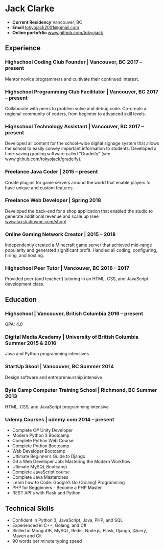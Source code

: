 # Jack Clarke

*  **Current Residency** Vancouver, BC
*  **Email** tokyojack2001@gmail.com
*  **Online portofrlio** www.github.com/tokyojack 

## Experience
### Highschool Coding Club Founder | Vancouver, BC 2017 – present
Mentor novice programmers and cultivate their continued interest.

### Highschool Programming Club Facilitator | Vancouver, BC 2017 – present
Collaborate with peers to problem solve and debug code. Co-create a regional
community of coders, from beginner to advanced skill levels.

### Highschool Technology Assistant | Vancouver, BC 2017 – present 
Developed all content for the school-wide digital signage system that allows the school
to easily convey important information to students. Developed a time-saving grading
software called “Gradeify” (see www.github.com/tokyojack/gradeify).

### Freelance Java Coder | 2015 – present
Create plugins for game servers around the world that enable players to have unique
and custom features.

### Freelance Web Developer | Spring 2018
Developed the back-end for a shop application that enabled the studio to generate
additional revenue and scale up (see www.luxstudiosmc.com/shop).

### Online Gaming Network Creator | 2015 – 2018
Independently created a Minecraft game server that achieved mid-range popularity
and generated significant profit. Handled all coding, configuring, hiring, and hosting. 

### Highschool Peer Tutor | Vancouver, BC 2016 – 2017
Provided peer (and teacher!) tutoring in an HTML, CSS, and JavaScript development
class.

## Education
### Highschool | Vancouver, British Columbia 2016 – present
GPA: 4.0

### Digital Media Academy | University of British Columbia Summer 2015 & 2016
Java and Python programming intensives

### StartUp Skool | Vancouver, BC Summer 2014
Design software and entrepreneurship intensive

### Byte Camp Computer Training School | Richmond, BC Summer 2013
HTML, CSS, and JavaScript programming intensive

### Udemy Courses | udemy.com 2014 – present
 
* Complete C# Unity Developer 
* Modern Python 3 Bootcamp 
* Complete Python Web Course 
* Complete Python Bootcamp 
* Web Developer Bootcamp 
* Ultimate Beginner’s Guide to Django
* Git a Web Developer Job: Mastering the Modern Workflow
* Ultimate MySQL Bootcamp
* Complete JavaScript course
* Complete Java Masterclass 
* Learn how to Code: Google’s Go (Golang) Programming
* PHP for Begginners - Become a PHP Master
* REST API's with Flask and Python

## Technical Skills
* Confident in Python 3, JavaScript, Java, PHP, and SQL
* Experienced in C++, Golang, and C#
* Skilled in MongoDB, MySQL, Redis, Node.js, Flask, Django, jQuery, Maven and Git
* 90 words per minute typing speed

